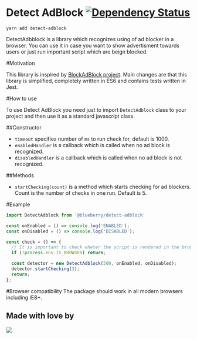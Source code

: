 # Detect AdBlock [![Dependency Status](https://dependencyci.com/github/blueberryapps/detect-adblock/badge)](https://dependencyci.com/github/blueberryapps/detect-adblock)

```
yarn add detect-adblock
```

DetectAdbblock is a library which recognizes using of ad blocker in a browser. You can use it in case you want to show advertisment towards users or just run important script which are beign blocked.

#Motivation

This library is inspired by [BlockAdBlock project](https://github.com/sitexw/BlockAdBlock). Main changes are that this library is simplified, completely written in ES6 and contains tests written in Jest.

#How to use

To use Detect AdBlock you need just to import `DetectAdblock` class to your project and then use it as a standard javascript class.

##Constructor
* `timeout` specifies number of `ms` to run check for, default is 1000.
* `enabledHandler` is a callback which is called when no ad block is recognized.
* `disabledHandler` is a callback which is called when no ad block is not recognized.

##Methods
* `startChecking(count)` is a method which starts checking for ad blockers. Count is the number of checks in one run. Default is 5.

#Example

```js
import DetectAdblock from '@blueberry/detect-adblock'

const onEnabled = () => console.log('ENABLED');
const onDisabled = () => console.log('DISABLED');

const check = () => {
  // It is important to check wheter the script is rendered in the browser.
  if (!process.env.IS_BROWSER) return;

  const detector = new DetectAdblock(500, onEnabled, onDisabled);
  detector.startChecking(3);
  return;
};
```

#Browser compatibility
The package should work in all modern browsers including IE8+.

## Made with love by
[![](https://camo.githubusercontent.com/d88ee6842f3ff2be96d11488aa0d878793aa67cd/68747470733a2f2f7777772e676f6f676c652e636f6d2f612f626c75656265727279617070732e636f6d2f696d616765732f6c6f676f2e676966)](https://www.blueberry.io)
